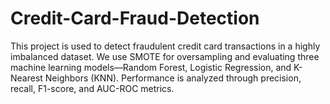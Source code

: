# Credit-Card-Fraud-Detection
This project is used to detect fraudulent credit card transactions in a highly imbalanced dataset. We use SMOTE for oversampling and evaluating three machine learning models—Random Forest, Logistic Regression, and K-Nearest Neighbors (KNN). Performance is analyzed through precision, recall, F1-score, and AUC-ROC metrics.
